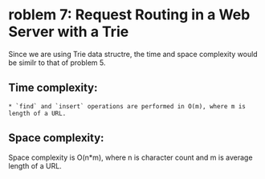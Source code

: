 roblem 7: Request Routing in a Web Server with a Trie
=======================
Since we are using Trie data structre, the time and space complexity would be similr to that of problem 5.

Time complexity: 
---------------
    * `find` and `insert` operations are performed in O(m), where m is length of a URL.


Space complexity:
----------------
Space complexity is O(n*m), where n is character count and m is average length of a URL.
